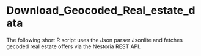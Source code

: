 # Download_Geocoded_Real_estate_data
The following short R script uses the Json parser Jsonlite and fetches gecoded real estate offers via the Nestoria REST API. 
